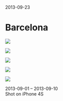 2013-09-23

Barcelona
=========

![](1.jpg)

![](2.jpg)

![](3.jpg)

![](4.jpg)

![](5.jpg)

<p class="centered">
    2013-09-01 &ndash; 2013-09-10<br>
    Shot on iPhone 4S
</p>
